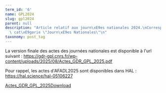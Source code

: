 ```yaml
---
term_id: '6'
name: GPL2024
slug: gpl2024
parent: null
description: "Article relatif aux journ\xE9es nationales 2024.\nCorrespond \xE0 la\
  \ cat\xE9gorie \"Journ\xE9es Nationales\"\n"
taxonomy: post_tag
---
```


La version finale des actes des journées nationales est disponible à l'url suivant : <https://gdr-gpl.cnrs.fr/wp-content/uploads/2025/08/Actes_GDR_GPL_2025.pdf>

Pour rappel, les actes d'AFADL2025 sont disponibles dans HAL : <https://hal.science/hal-05106227>

[Actes_GDR_GPL_2025](https://gdr-gpl.cnrs.fr/wp-content/uploads/2025/08/Actes_GDR_GPL_2025.pdf)[Download](https://gdr-gpl.cnrs.fr/wp-content/uploads/2025/08/Actes_GDR_GPL_2025.pdf)
